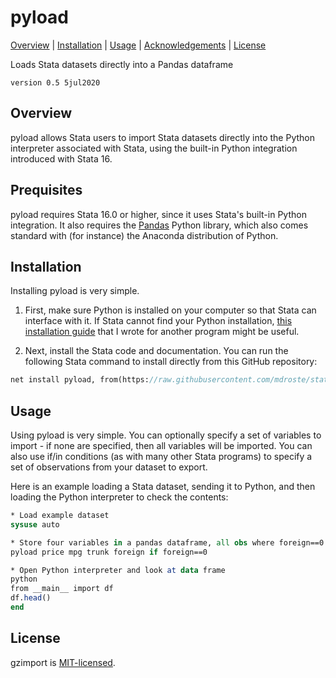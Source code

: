 
pyload
=================================

[Overview](#overview)
| [Installation](#installation)
| [Usage](#usage)
| [Acknowledgements](#acknowledgments)
| [License](#license)

Loads Stata datasets directly into a Pandas dataframe

`version 0.5 5jul2020`


Overview
---------------------------------

pyload allows Stata users to import Stata datasets directly into the Python interpreter associated with Stata, using the built-in Python integration introduced with Stata 16.


Prequisites
---------------------------------

pyload requires Stata 16.0 or higher, since it uses Stata's built-in Python integration. It also requires the [Pandas](https://pandas.pydata.org/) Python library, which also comes standard with (for instance) the Anaconda distribution of Python.

Installation
---------------------------------

Installing pyload is very simple.

1. First, make sure Python is installed on your computer so that Stata can interface with it. If Stata cannot find your Python installation, [this installation guide](https://github.com/mdroste/stata-pyforest/blob/master/docs/install.md) that I wrote for another program might be useful.

2. Next, install the Stata code and documentation. You can run the following Stata command to install directly from this GitHub repository:

```stata
net install pyload, from(https://raw.githubusercontent.com/mdroste/stata-pyload/master/) replace
```

Usage
---------------------------------

Using pyload is very simple. You can optionally specify a set of variables to import - if none are specified, then all variables will be imported. You can also use if/in conditions (as with many other Stata programs) to specify a set of observations from your dataset to export.

Here is an example loading a Stata dataset, sending it to Python, and then loading the Python interpreter to check the contents:
```stata
* Load example dataset
sysuse auto

* Store four variables in a pandas dataframe, all obs where foreign==0
pyload price mpg trunk foreign if foreign==0

* Open Python interpreter and look at data frame
python
from __main__ import df
df.head()
end
```

License
---------------------------------

gzimport is [MIT-licensed](https://github.com/mdroste/stata-gzimport/blob/master/LICENSE).
